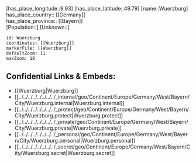 ﻿---
location: [49.79,9.93] 
mapzoom: [7,12] 
mapmarker: city 
type: City
tags:
- geo/City


SpocWebEntityId: 35731
isDeleted: false
confidential: public

---
[has_place_longitude::9.93] 
[has_place_latitude::49.79] 
[name::Wuerzburg] 
has_place_country:: [[Germany]]  
has_place_province:: [[Bayern]]  
[Population::] 
[Unknown::] 


```leaflet
id: Wuerzburg
coordinates: [[Wuerzburg]] 
markerFile: [[Wuerzburg]] 
defaultZoom: 11 
maxZoom: 18
```


## Confidential Links & Embeds: 
- [[Wuerzburg|Wuerzburg]]  
- [[../../../../../../../../_internal/geo/Continent/Europe/Germany/West/Bayern/City/Wuerzburg.internal|Wuerzburg.internal]] 
- [[../../../../../../../../_protect/geo/Continent/Europe/Germany/West/Bayern/City/Wuerzburg.protect|Wuerzburg.protect]] 
- [[../../../../../../../../_private/geo/Continent/Europe/Germany/West/Bayern/City/Wuerzburg.private|Wuerzburg.private]] 
- [[../../../../../../../../_personal/geo/Continent/Europe/Germany/West/Bayern/City/Wuerzburg.personal|Wuerzburg.personal]] 
- [[../../../../../../../../_secret/geo/Continent/Europe/Germany/West/Bayern/City/Wuerzburg.secret|Wuerzburg.secret]] 
